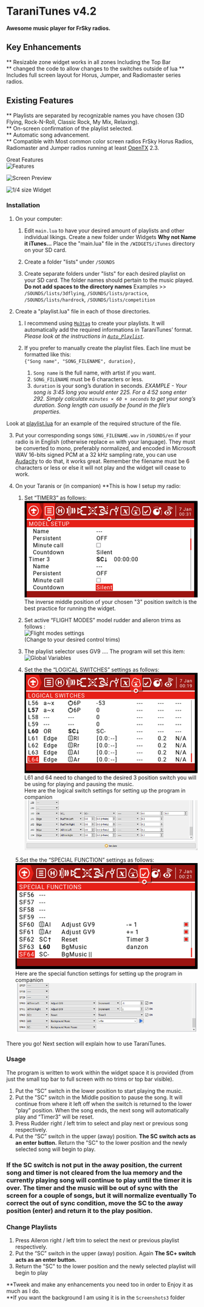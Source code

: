 TaraniTunes v4.2
===========
**Awesome music player for FrSky radios.**  
     
Key Enhancements
----------------    
** Resizable zone widget works in all zones Including the Top Bar      
** changed the code to allow changes to the switches outside of lua
** Includes full screen layout for Horus, Jumper, and Radiomaster series radios.  
    
Existing Features
-----------------   
** Playlists are separated by recognizable names you have chosen (3D Flying, Rock-N-Roll, Classic Rock, My Mix, Relaxing).   
** On-screen confirmation of the playlist selected.    
** Automatic song advancement.  
** Compatible with Most common color screen radios FrSky Horus Radios, Radiomaster and Jumper radios running at least [OpenTX](http://www.open-tx.org) 2.3.    

Great Features  
![Features](Screenshots3/clrfeat.png)  
         
![Screen Preview](Screenshots3/Colorscreen.PNG)     
  
![1/4 size Widget](Screenshots3/1-4size.png)      
  
  
### Installation
1. On your computer:
	1. Edit  `main.lua` to have your desired amount of playlists and other individual likings. Create a new folder under Widgets **Why not Name it iTunes...**  Place the "main.lua" file in the `/WIDGETS/iTunes` directory on your SD card.  

	2. Create a folder "lists" under `/SOUNDS`

	3. Create separate folders under "lists" for each desired playlist on your SD card. The folder names should pertain to the music played. **Do not add spaces to the directory names**
Examples >> `/SOUNDS/lists/3dflying`, `/SOUNDS/lists/practice`, `/SOUNDS/lists/hardrock`, `/SOUNDS/lists/competition`

2. Create a "playlist.lua" file in each of those directories.
	1. I recommend using [`Mp3tag`](https://www.mp3tag.de/en/index.html) to create your playlists. It will automatically add the required informations in TaraniTunes’ format. *Please look at the instructions in [`Auto_Playlist`](/Auto_Playlist)*.

	2.  If you prefer to manually create the playlist files. Each line must be formatted like this:   
	`{"Song name", "SONG_FILENAME", duration},`
		1. `Song name` is the full name, with artist if you want.
		2. `SONG_FILENAME` must be 6 characters or less.
		3. `duration` is your song’s duration in seconds. *EXAMPLE - Your song is 3:45 long you would enter 225. For a 4:52 song enter 292. Simply calculate `minutes × 60 + seconds` to get your song’s duration. Song length can usually be found in the file’s properties.*  

 Look at [playlist.lua](/playlist.lua) for an example of the required structure of the file.

3. Put your corresponding songs `SONG_FILENAME.wav` in `/SOUNDS/en` if your radio is in English (otherwise replace `en` with your language). They must be converted to mono, preferably normalized, and encoded in Microsoft WAV 16-bits signed PCM at a 32 kHz sampling rate, you can use [Audacity](http://www.audacityteam.org) to do that, it works great. Remember the filename must be 6 characters or less or else it will not play and the widget will cease to work.

4. On your Taranis or (in companion) **This is how I setup my radio:
	1. Set “TIMER3” as follows:      
	![Timer settings](Screenshots3/clrtimer.png)    
 	The inverse middle position of your chosen "3" position switch is the best practice for running the widget.        
                 
	2. Set active “FLIGHT MODES” model rudder and alieron trims as follows :     
	![Flight modes settings](Screenshots3/clrtrims.png)  
	 (Change to your desired control trims)           
	                
	3. The playlist selector uses GV9 .... The program will set this item:     
	![Global Variables](Screenshots3/clrgv.png)    
	                     
	4. Set the the “LOGICAL SWITCHES” settings as follows:    
	![Logical Switch Settings](Screenshots3/clrls.png)   
	L61 and 64 need to changed to the desired 3 position switch you will be using for playing and pausing the music.     
	Here are the logical switch settings for setting up the program in companion    
	![Logical Switch Settings](Screenshots3/compls.PNG)      
	                                    
	5.Set the the “SPECIAL FUNCTION” settings as follows:      
  	![Special Functions](Screenshots3/clrsf.png)  
	Here are the special function settings for setting up the program in companion    
	![Special Functions](Screenshots3/compsf.PNG)    
	         
There you go! Next section will explain how to use TaraniTunes.    

### Usage

The program is written to work within the widget space it is provided (from just the small top bar to full screen with no trims or top bar visible).        
          
1. Put the “SC” switch in the lower position to start playing the music.
2. Put the "SC" switch in the Middle position to pause the song. It will continue from where it left off when the switch is returned to the lower "play" position.  When the song ends, the next song will automatically play and “Timer3” will be reset.
3. Press Rudder right / left trim to select and play next or previous song respectively.     
4.  Put the “SC” switch in the upper (away) position. **The SC switch acts as an enter button.**   Return the "SC" to the lower position and the newly selected song will begin to play.    
###  If the SC switch is not put in the away position, the current song and timer is not cleared from the lua memory and the currently playing song will continue to play until the timer it is over.  The timer and the music will be out of sync with the screen for a couple of songs, but it will normalize eventually  To correct the out of sync condition, move  the SC to the away position (enter) and return it to the play position.    

### Change Playlists     
1. Press Aileron right / left trim to select the next or previous playlist respectively.  
2. Put the “SC” switch in the upper (away) position.  Again **The SC+ switch acts as an enter button.**   
3. Return the "SC" to the lower position and the newly selected playlist will begin to play

**Tweek and make any enhancements you need too in order to Enjoy it as much as I do.  
**If you want the background I am using it is in the `Screenshots3` folder
